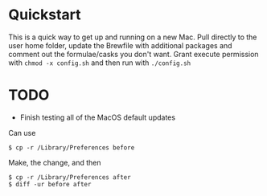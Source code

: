 # Quickstart
This is a quick way to get up and running on a new Mac.  Pull directly to the user home folder, update the Brewfile with additional packages and comment out the formulae/casks you don't want.  Grant execute permission with `chmod -x config.sh` and then run with `./config.sh`

# TODO 
 * Finish testing all of the MacOS default updates

Can use 

    $ cp -r /Library/Preferences before

Make, the change, and then 

    $ cp -r /Library/Preferences after
    $ diff -ur before after
